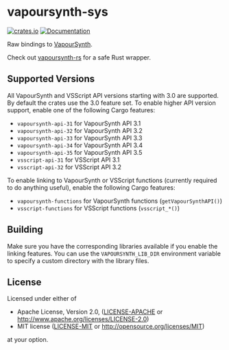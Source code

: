 # vapoursynth-sys

[![crates.io](https://img.shields.io/crates/v/vapoursynth-sys.svg)](https://crates.io/crates/vapoursynth-sys)
[![Documentation](https://docs.rs/vapoursynth-sys/badge.svg)](https://docs.rs/vapoursynth-sys)

Raw bindings to [VapourSynth](https://github.com/vapoursynth/vapoursynth).

Check out [vapoursynth-rs](https://crates.io/crates/vapoursynth) for a safe Rust wrapper.

## Supported Versions

All VapourSynth and VSScript API versions starting with 3.0 are supported. By default the crates use the 3.0 feature set. To enable higher API version support, enable one of the following Cargo features:

* `vapoursynth-api-31` for VapourSynth API 3.1
* `vapoursynth-api-32` for VapourSynth API 3.2
* `vapoursynth-api-33` for VapourSynth API 3.3
* `vapoursynth-api-34` for VapourSynth API 3.4
* `vapoursynth-api-35` for VapourSynth API 3.5
* `vsscript-api-31` for VSScript API 3.1
* `vsscript-api-32` for VSScript API 3.2

To enable linking to VapourSynth or VSScript functions (currently required to do anything useful), enable the following Cargo features:

* `vapoursynth-functions` for VapourSynth functions (`getVapourSynthAPI()`)
* `vsscript-functions` for VSScript functions (`vsscript_*()`)

## Building

Make sure you have the corresponding libraries available if you enable the linking features. You can use the `VAPOURSYNTH_LIB_DIR` environment variable to specify a custom directory with the library files.

## License

Licensed under either of

* Apache License, Version 2.0, ([LICENSE-APACHE](LICENSE-APACHE) or http://www.apache.org/licenses/LICENSE-2.0)
* MIT license ([LICENSE-MIT](LICENSE-MIT) or http://opensource.org/licenses/MIT)

at your option.

